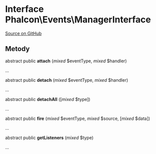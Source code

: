 # Interface **Phalcon\\Events\\ManagerInterface**

<a href="https://github.com/phalcon/cphalcon/blob/master/phalcon/events/managerinterface.zep" class="btn btn-default btn-sm">Source on GitHub</a>

## Metody

abstract public **attach** (*mixed* $eventType, *mixed* $handler)

...

abstract public **detach** (*mixed* $eventType, *mixed* $handler)

...

abstract public **detachAll** ([*mixed* $type])

...

abstract public **fire** (*mixed* $eventType, *mixed* $source, [*mixed* $data])

...

abstract public **getListeners** (*mixed* $type)

...